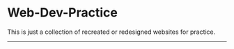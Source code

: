 # Web-Dev-Practice
This is just a collection of recreated or redesigned websites for practice. 
<hr>
